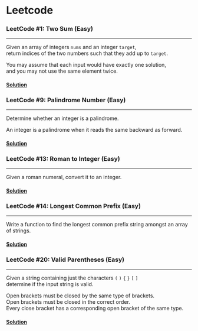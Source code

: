 # Leetcode

### LeetCode #1: Two Sum (Easy)
<hr>

Given an array of integers `nums` and an integer `target`,    
return indices of the two numbers such that they add up to `target`.

You may assume that each input would have exactly one solution,  
and you may not use the same element twice.

#### [Solution](TwoSum/TwoSum/Program.cs)

### LeetCode #9: Palindrome Number (Easy)
<hr>

Determine whether an integer is a palindrome.  

An integer is a palindrome when it reads the same backward as forward.

#### [Solution](PalindromeNumber/PalindromeNumber/Program.cs)

### LeetCode #13: Roman to Integer (Easy)
<hr>

Given a roman numeral, convert it to an integer.

#### [Solution](RomanToInteger/RomanToInteger/Program.cs)

### LeetCode #14: Longest Common Prefix (Easy)
<hr>

Write a function to find the longest common prefix string amongst an array of strings.  

#### [Solution](LongestCommonPrefix/LongestCommonPrefix/Program.cs)

### LeetCode #20: Valid Parentheses (Easy)
<hr>

Given a string containing just the characters `(` `)` `{` `}` `[` `]`  
determine if the input string is valid. 

Open brackets must be closed by the same type of brackets.  
Open brackets must be closed in the correct order.  
Every close bracket has a corresponding open bracket of the same type.

#### [Solution](ValidParentheses\ValidParentheses\Program.cs)